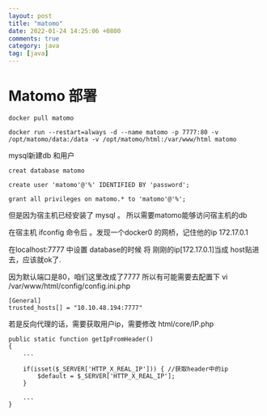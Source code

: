 ```yaml
---
layout: post
title: "matomo"
date: 2022-01-24 14:25:06 +0800
comments: true
category: java
tag: [java]
---
```




#  Matomo 部署


```
docker pull matomo

docker run --restart=always -d --name matomo -p 7777:80 -v /opt/matomo/data:/data -v /opt/matomo/html:/var/www/html matomo
```


mysql新建db 和用户

```
creat database matomo

create user 'matomo'@'%' IDENTIFIED BY 'password';

grant all privileges on matomo.* to 'matomo'@'%';

```

但是因为宿主机已经安装了 mysql 。 所以需要matomo能够访问宿主机的db


在宿主机 ifconfig 命令后 。发现一个docker0 的网桥，记住他的ip 172.17.0.1


在localhost:7777 中设置 database的时候 将 刚刚的ip[172.17.0.1]当成 host贴进去，应该就ok了.




因为默认端口是80，咱们这里改成了7777 所以有可能需要去配置下
vi /var/www/html/config/config.ini.php

```
[General]
trusted_hosts[] = "10.10.48.194:7777"
```





若是反向代理的话，需要获取用户ip，需要修改 html/core/IP.php

```
public static function getIpFromHeader()
{
    ...
    
    if(isset($_SERVER['HTTP_X_REAL_IP'])) { //获取header中的ip
        $default = $_SERVER['HTTP_X_REAL_IP'];
    }
    
    ...
}
```

